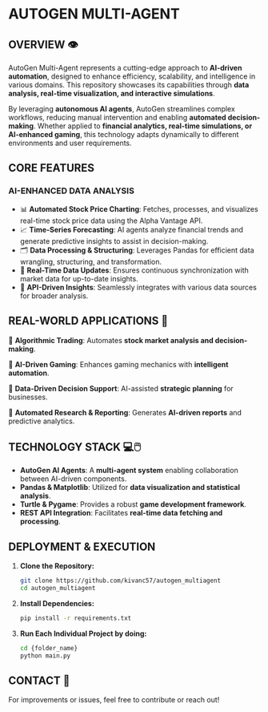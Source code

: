 # AUTOGEN MULTI-AGENT

## OVERVIEW 👁️
AutoGen Multi-Agent represents a cutting-edge approach to **AI-driven automation**, designed to enhance efficiency, scalability, and intelligence in various domains. This repository showcases its capabilities through **data analysis, real-time visualization, and interactive simulations**.

By leveraging **autonomous AI agents**, AutoGen streamlines complex workflows, reducing manual intervention and enabling **automated decision-making**. Whether applied to **financial analytics, real-time simulations, or AI-enhanced gaming**, this technology adapts dynamically to different environments and user requirements.

## CORE FEATURES
### AI-ENHANCED DATA ANALYSIS
- 📊 **Automated Stock Price Charting**: Fetches, processes, and visualizes real-time stock price data using the Alpha Vantage API.
- 📈 **Time-Series Forecasting**: AI agents analyze financial trends and generate predictive insights to assist in decision-making.
- 🗂 **Data Processing & Structuring**: Leverages Pandas for efficient data wrangling, structuring, and transformation.
- 🔄 **Real-Time Data Updates**: Ensures continuous synchronization with market data for up-to-date insights.
- 📡 **API-Driven Insights**: Seamlessly integrates with various data sources for broader analysis.

## REAL-WORLD APPLICATIONS 🦾
🔹 **Algorithmic Trading**: Automates **stock market analysis and decision-making**.

🔹 **AI-Driven Gaming**: Enhances gaming mechanics with **intelligent automation**.

🔹 **Data-Driven Decision Support**: AI-assisted **strategic planning** for businesses.

🔹 **Automated Research & Reporting**: Generates **AI-driven reports** and predictive analytics.

## TECHNOLOGY STACK 💻🖱️
- **AutoGen AI Agents**: A **multi-agent system** enabling collaboration between AI-driven components.
- **Pandas & Matplotlib**: Utilized for **data visualization and statistical analysis**.
- **Turtle & Pygame**: Provides a robust **game development framework**.
- **REST API Integration**: Facilitates **real-time data fetching and processing**.


## DEPLOYMENT & EXECUTION
1. **Clone the Repository:**
   ```bash
   git clone https://github.com/kivanc57/autogen_multiagent
   cd autogen_multiagent
   ```
2. **Install Dependencies:**
   ```bash
   pip install -r requirements.txt
   ```
3. **Run Each Individual Project by doing:**
   ```bash
   cd {folder_name}
   python main.py
   ```


## CONTACT 📜
For improvements or issues, feel free to contribute or reach out!
